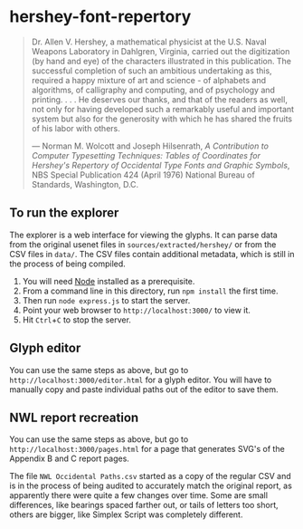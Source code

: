 # hershey-font-repertory

> Dr. Allen V. Hershey, a mathematical physicist at the U.S. Naval Weapons
> Laboratory in Dahlgren, Virginia, carried out the digitization (by hand and
> eye) of the characters illustrated in this publication. The successful
> completion of such an ambitious undertaking as this, required a happy mixture
> of art and science - of alphabets and algorithms, of calligraphy and
> computing, and of psychology and printing. . . . He deserves our thanks, and
> that of the readers as well, not only for having developed such a remarkably
> useful and important system but also for the generosity with which he has
> shared the fruits of his labor with others.
>
> &mdash;  Norman M. Wolcott and Joseph Hilsenrath, *A Contribution to Computer
> Typesetting Techniques: Tables of Coordinates for Hershey's Repertory of
> Occidental Type Fonts and Graphic Symbols*, NBS Special Publication 424
> (April 1976) National Bureau of Standards, Washington, D.C.

## To run the explorer

The explorer is a web interface for viewing the glyphs.  It can parse data from
the original usenet files in `sources/extracted/hershey/` or from the CSV files
in `data/`.  The CSV files contain additional metadata, which is still in the
process of being compiled.

 1. You will need [Node](https://nodejs.org/) installed as a prerequisite.
 2. From a command line in this directory, run `npm install` the first time.
 3. Then run `node express.js` to start the server.
 4. Point your web browser to `http://localhost:3000/` to view it.
 5. Hit `Ctrl`+`C` to stop the server.

## Glyph editor

You can use the same steps as above, but go to `http://localhost:3000/editor.html` for
a glyph editor. You will have to manually copy and paste individual paths out
of the editor to save them.

## NWL report recreation

You can use the same steps as above, but go to `http://localhost:3000/pages.html` for
a page that generates SVG's of the Appendix B and C report pages.

The file `NWL Occidental Paths.csv` started as a copy of the regular CSV and is
in the process of being audited to accurately match the original report, as
apparently there were quite a few changes over time. Some are small differences,
like bearings spaced farther out, or tails of letters too short, others are
bigger, like Simplex Script was completely different.
